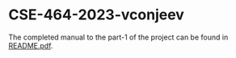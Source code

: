 # CSE-464-2023-vconjeev

The completed manual to the part-1 of the project can be found in [README.pdf](https://github.com/v-Cm/CSE-464-2023-vconjeev/blob/main/README.pdf).
